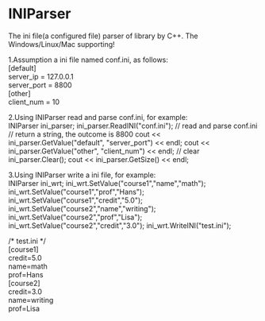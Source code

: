 INIParser
=========

The ini file(a configured file) parser of library by C++.  The Windows/Linux/Mac supporting!    

1.Assumption a ini file named conf.ini, as follows:    
[default]   
server_ip = 127.0.0.1   
server_port = 8800  
[other]   
client_num = 10 

2.Using INIParser read and parse conf.ini, for example:    
    INIParser ini_parser;
    ini_parser.ReadINI("conf.ini"); // read and parse conf.ini 
    // return a string, the outcome is 8800 
    cout << ini_parser.GetValue("default", "server_port") << endl; 
    cout << ini_parser.GetValue("other", "client_num") << endl;
    // clear
    ini_parser.Clear();
    cout << ini_parser.GetSize() << endl;
    
3.Using INIParser write a ini file, for example:   
    INIParser ini_wrt;
    ini_wrt.SetValue("course1","name","math");
    ini_wrt.SetValue("course1","prof","Hans");
    ini_wrt.SetValue("course1","credit","5.0");
    ini_wrt.SetValue("course2","name","writing");
    ini_wrt.SetValue("course2","prof","Lisa");
    ini_wrt.SetValue("course2","credit","3.0");
    ini_wrt.WriteINI("test.ini");
   
/* test.ini */  
[course1]   
credit=5.0  
name=math   
prof=Hans   
[course2]   
credit=3.0  
name=writing    
prof=Lisa   
